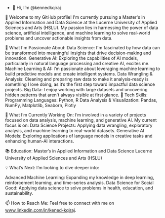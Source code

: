 - 👋 Hi, I’m @kennedkqiraj


👋 Welcome to my GitHub profile! I'm currently pursuing a Master's in Applied Information and Data Science at the Lucerne University of Applied Sciences and Arts (HSLU). My passion lies in harnessing the power of data science, artificial intelligence, and machine learning to solve real-world problems and uncover actionable insights from data.

🚀 What I'm Passionate About: Data Science: I'm fascinated by how data can be transformed into meaningful insights that drive decision-making and innovation. Generative AI: Exploring the capabilities of AI models, particularly in natural language processing and creative AI, excites me. Machine Learning & AI: I’m passionate about leveraging machine learning to build predictive models and create intelligent systems. Data Wrangling & Analysis: Cleaning and preparing raw data to make it analysis-ready is something I love doing, as it’s the first step toward impactful data science projects. Big Data: I enjoy working with large datasets and uncovering hidden patterns that aren't always visible at first glance. 🔧 Tech Skills: Programming Languages: Python, R Data Analysis & Visualization: Pandas, NumPy, Matplotlib, Seaborn, Plotly

🌱 What I’m Currently Working On: I’m involved in a variety of projects focused on data analysis, machine learning, and generative AI. My current focus is on: Data Science Projects: Applying data wrangling, exploratory analysis, and machine learning to real-world datasets. Generative AI Models: Exploring applications of language models in creative tasks and enhancing human-AI interactions.

📚 Education: Master’s in Applied Information and Data Science Lucerne University of Applied Sciences and Arts (HSLU)

💡 What’s Next: I’m looking to dive deeper into:

Advanced Machine Learning: Expanding my knowledge in deep learning, reinforcement learning, and time-series analysis. Data Science for Social Good: Applying data science to solve problems in health, education, and sustainability.

📫 How to Reach Me: Feel free to connect with me on www.linkedin.com/in/kened-kqiraj.


<!---
kennedkqiraj/kennedkqiraj is a ✨ special ✨ repository because its `README.md` (this file) appears on your GitHub profile.
You can click the Preview link to take a look at your changes.
--->
